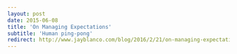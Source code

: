 ```yaml
---
layout: post
date: 2015-06-08
title: 'On Managing Expectations'
subtitle: 'Human ping-pong'
redirect: http://www.jayblanco.com/blog/2016/2/21/on-managing-expectations-the-human-ping-pon
---
```

